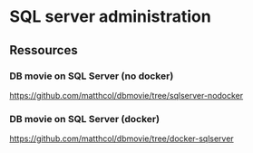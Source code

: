 # SQL server administration

## Ressources
### DB movie on SQL Server (no docker)

https://github.com/matthcol/dbmovie/tree/sqlserver-nodocker

### DB movie on SQL Server (docker)

https://github.com/matthcol/dbmovie/tree/docker-sqlserver
